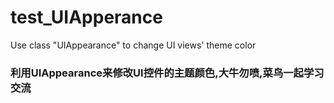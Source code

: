 # test_UIApperance
Use class "UIAppearance" to change UI views' theme color

### 利用UIAppearance来修改UI控件的主题颜色,大牛勿喷,菜鸟一起学习交流
